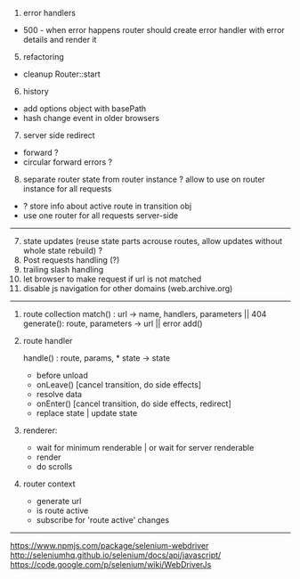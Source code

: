 1. error handlers
  - 500 - when error happens router should create error handler with error details and render it
5. refactoring
  - cleanup Router::start
6. history
  - add options object with basePath
  - hash change event in older browsers
7. server side redirect
  - forward ?
  - circular forward errors ?
8. separate router state from router instance ? allow to use on router instance for all requests
  - ? store info about active route in transition obj
  - use one router for all requests server-side
  
 ---
 

7. state updates (reuse state parts acrouse routes, allow updates without whole state rebuild) ?
10. Post requests handling (?)
14. trailing slash handling
16. let browser to make request if url is not matched
17. disable js navigation for other domains (web.archive.org)

--------------

1. route collection
	match() : url -> name, handlers, parameters || 404
	generate(): route, parameters -> url || error
    add()
	

2. route handler

	handle() : route, params, * state -> state
	- before unload
	- onLeave() [cancel transition, do side effects]
	- resolve data
	- onEnter() [cancel transition, do side effects, redirect]
	- replace state | update state

3. renderer:
	- wait for minimum renderable | or wait for server renderable
	- render
	- do scrolls
	
4. router context
	- generate url
	- is route active
	- subscribe for 'route active' changes

-------------

https://www.npmjs.com/package/selenium-webdriver
http://seleniumhq.github.io/selenium/docs/api/javascript/
https://code.google.com/p/selenium/wiki/WebDriverJs
